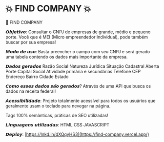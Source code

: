 # 💥 FIND COMPANY 💥

🏢 FIND COMPANY

𝙊𝙗𝙟𝙚𝙩𝙞𝙫𝙤:
Consultar o CNPJ de empresas de grande, médio e pequeno porte. Você que é MEI (Micro empreendedor Individual), pode também buscar por sua empresa! 

𝙈𝙤𝙙𝙤 𝙙𝙚 𝙪𝙨𝙤:
Basta preencher o campo com seu CNPJ e será gerado uma tabela contendo os dados mais importante da empresa.

𝘿𝙖𝙙𝙤𝙨 𝙜𝙚𝙧𝙖𝙙𝙤𝙨
Razão Social
Natureza Jurídica
Situação Cadastral
Aberta
Porte
Capital Social
Atividade primária e secundárias
Telefone
CEP
Endereço
Bairro
Cidade
Estado

𝘾𝙤𝙢𝙤 𝙚𝙨𝙨𝙚𝙨 𝙙𝙖𝙙𝙤𝙨 𝙨𝙖̃𝙤 𝙜𝙚𝙧𝙖𝙙𝙤𝙨?
Através de uma API que busca os dados na receita federal!

𝘼𝙘𝙚𝙨𝙨𝙞𝙗𝙞𝙡𝙞𝙙𝙖𝙙𝙚:
Projeto totalmente acessível para todos os usuários que geralmente usam o teclado para nevegar na página.

Tags 100% semânticas, práticas de SEO utilizadas!

𝙇𝙞𝙣𝙜𝙪𝙖𝙜𝙚𝙣𝙨 𝙪𝙩𝙞𝙡𝙞𝙯𝙖𝙙𝙖𝙨:
HTML
CSS
JAVASCRIPT

𝘿𝙚𝙥𝙡𝙤𝙮:
[https://lnkd.in/dXQqyHS3](https://find-company.vercel.app/)
